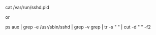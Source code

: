 cat /var/run/sshd.pid

or 

ps aux | grep -e /usr/sbin/sshd | grep -v grep | tr -s " " | cut -d " " -f2